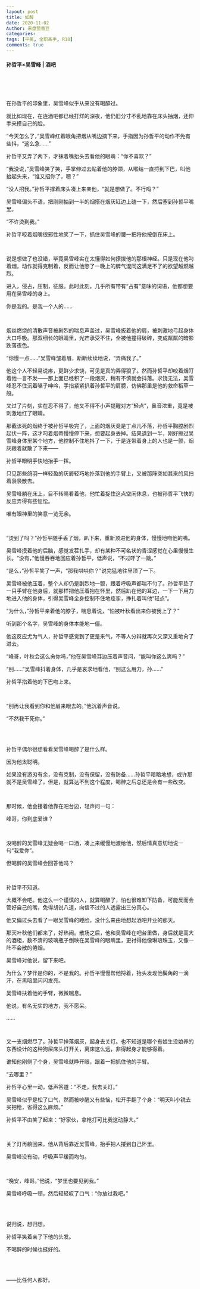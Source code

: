 ```yaml
---
layout: post
title: 如醉
date: 2020-11-02
Author: 来盘茴香豆
categories: 
tags: [平吴, 全职高手, R18]
comments: true
--- 
```

#### 孙哲平×吴雪峰 | 酒吧


<br/><br/><br/>


在孙哲平的印象里，吴雪峰似乎从来没有喝醉过。

就比如现在，在连酒吧都已经打烊的深夜，他仍旧分寸不乱地靠在床头抽烟，还伸手来摸自己的脸。

“今天怎么了，”吴雪峰红着眼角把烟从嘴边摘下来，手指因为孙哲平的动作不免有些抖，“这么急……”

孙哲平又弄了两下，才抹着嘴抬头去看他的眼睛：“你不喜欢？”

“我没说，”吴雪峰笑了笑，手掌伸过去贴着他的脖颈，从喉结一直捋到下巴，叫他抬起头来，“谁又招你了，嗯？”

“没人招我。”孙哲平撑着床头凑上来亲他，“就是想做了。不行吗？”

吴雪峰偏头不语，把刚刚抽到一半的烟搭在烟灰缸边上磕一下，然后塞到孙哲平嘴里。

“不许烫到我。”

孙哲平咬着烟嘴很邪性地笑了一下，抓住吴雪峰的腰一把将他按倒在床上。

 <br/>

说是想做了也没错，毕竟吴雪峰实在太懂得如何撩拨他的那根神经。只是现在他叼着烟，动作就得克制着，反而让他憋了一晚上的脾气混同这满足不了的欲望越燃越烈。

进入，侵占，压制，征服。此时此刻，几乎所有带有“占有”意味的词语，他都想要用在吴雪峰的身上。

你是我的。是我一个人的……

 <br/>

烟丝燃烧的清散声音被剧烈的喘息声盖过，吴雪峰扳着他的肩，被刺激地弓起身体大口呼吸。那双细长的眼睛里，光芒承受不住，全被他撞得破碎，变成粼粼的暗影跌落夜色。

“你慢一点……”吴雪峰皱着眉，断断续续地说，“弄痛我了。”

他这个人不轻易说疼，更鲜少求饶，可见是真的弄得狠了。然而孙哲平却咬着烟盯着他一言不发——那上面已经积了一段烟灰，稍有不慎就会抖落。求饶无法，吴雪峰忍不住沉着嗓子呻吟，手指紧紧扒着孙哲平的肩膀，仿佛那里是他的救命稻草一般。

又过了片刻，实在忍不得了，他又不得不小声提醒对方“轻点”，鼻音浓重，竟是被刺激地红了眼睛。

那截该死的烟终于被孙哲平吸完了，上面的烟灰竟是丁点儿不落，孙哲平胸膛剧烈起伏一阵，这才叼着烟蒂慢慢停下来，想要起身丢掉。结果退到一半，刚好擦过吴雪峰身体里某个地方，他控制不住地抖了一下，于是连带着身上的人也是一颤，烟灰跟着就散了下来——

孙哲平眼明手快地抬手一挥。

只见那些鸽羽一样轻盈的灰屑轻巧地扑落到他的手臂上，又被那阵突如其来的风扫着袅袅散去。

吴雪峰躺在床上，目不转睛看着他，他忙着捉住这点空闲休息，也被孙哲平飞快的反应弄得有些怔忪。

唯有眼神里的笑意一览无余。

 <br/>

“烫到了吗？”孙哲平随手丢了烟，趴下来，重新顶进他的身体，慢慢地吻他的嘴。

吴雪峰摸着他的后脑，感觉发茬扎手，却有某种不可名状的青涩感觉在心里慢慢生长。“没有，”他慢吞吞地回应着孙哲平，低声说，“不过吓了一跳。”

“是么，”孙哲平笑了一声，“那我哄哄你？”说完猛地往里顶了一下。

吴雪峰被他压着，整个人却仍是剧烈地一颤，跟着呼吸声都喘不匀了。孙哲平垫了一只手臂在他身后，就那样把他压着抱在怀里，然后趴在他的耳边，一下一下用力地进入他的身体，引得吴雪峰全身控制不住地痉挛，挣扎着叫他“轻点”。

“为什么，”孙哲平亲着他的脖子，喘息着说，“怕被叶秋看出来你被我上了？”

听到那个名字，吴雪峰的身体本能地一僵。

他这反应尤为气人，孙哲平感觉到了更是来气，不等人分辩就再次又深又重地肏了进去。

“峰哥，叶秋会这么肏你吗，”他在吴雪峰耳边压着声音问，“能叫你这么爽吗？”

“别……”吴雪峰抖着身体，几乎是哀求地看他，“别这么用力，孙……”

孙哲平掐着他的下巴吻上来。

 <br/>

“别再让我看到你和他眉来眼去的。”他沉着声音说。

“不然我干死你。”

 
<br/><br/>
 

孙哲平偶尔很想看看吴雪峰喝醉了是什么样。

因为他太聪明。

如果没有游刃有余，没有克制，没有保留，没有防备……孙哲平暗暗地想，或许那就不是吴雪峰了，但是，就算达不到这个程度，喝醉之后总还是会有一些改变。

 <br/>

那时候，他会搂着他靠在吧台边，轻声问一句：

峰哥，你到底爱谁？

 <br/>

没喝醉的吴雪峰无疑会喝一口酒，凑上来缓慢地渡给他，然后情真意切地说一句“我爱你”。

但喝醉的吴雪峰会回答他吗？

 <br/>

孙哲平不知道。

大概不会吧。他这么一个谨慎的人，就算喝醉了，怕也很难卸下防备，可能反而会管好自己的嘴，免得胡说八道，向信不过的人透露出三分真心。

他又偏过头去看了一眼吴雪峰的睡脸，没什么来由地想起酒吧开业的那天。

那天叶秋他们都来了，好热闹。散场之后，他和吴雪峰在吧台里做，身后就是高大的酒柜，数不清的玻璃瓶子倒映在吴雪峰的眼睛里，更衬得他像琳琅珠玉，又像一阵不会散的倦烟。

吴雪峰对他说，留下来吧。

为什么？梦伴是你的，不是我的。孙哲平慢慢帮他捋着，抬头发现他鬓角的一滴汗，在黑暗里闪闪发亮。

吴雪峰扶着他的手臂，微微喘息。

他说，有名无实的地方，我不愿呆。

……

 <br/>

又一支烟燃尽了。孙哲平掸落烟灰，起身去关灯。也不知道是哪个有娘生没娘养的东西设计的这种狗屎床头灯开关，离床这么远，非得起身才能够得着。

谁知他刚侧了个身，吴雪峰就睁开眼，跟着一把抓住他的手臂。

“去哪里？”

孙哲平心里一动，低声答道：“不走，我去关灯。”

吴雪峰似乎是松了口气，然而被吵醒又有些恼，松开手翻了个身：“明天叫小锐去买把枪，省得这么麻烦。”

孙哲平不由笑了起来：“好家伙，拿枪打可比我这动静大。”

 <br/>

关了灯再躺回来，他从背后靠近吴雪峰，抬手把人搂到自己怀里。

吴雪峰没有动，呼吸声平缓而均匀。

 <br/>

“晚安，峰哥。”他说，“梦里也要见到我。”

吴雪峰呼吸一顿，然后轻轻叹了口气：“你放过我吧。”

 <br/><br/>

 

说归说，想归想。

孙哲平笑着亲了下他的头发。

不喝醉的时候也挺好的。

 
<br/><br/>
 

——比任何人都好。

 

 <br/><br/><br/>

 
